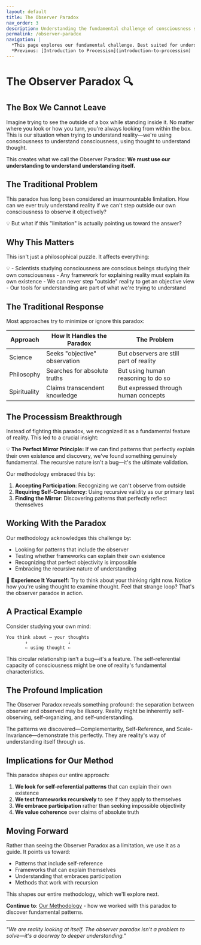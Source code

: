 ```yaml
---
layout: default
title: The Observer Paradox
nav_order: 3
description: Understanding the fundamental challenge of consciousness studying consciousness
permalink: /observer-paradox
navigation: |
  *This page explores our fundamental challenge. Best suited for understanding our approach.*  
  *Previous: [Introduction to Processism](introduction-to-processism) | Next: [Our Methodology](methodology)*
---
```


# The Observer Paradox 🔍

## The Box We Cannot Leave

Imagine trying to see the outside of a box while standing inside it. No matter where you look or how you turn, you're always looking from within the box. This is our situation when trying to understand reality—we're using consciousness to understand consciousness, using thought to understand thought.

This creates what we call the Observer Paradox: **We must use our understanding to understand understanding itself.**

## The Traditional Problem

This paradox has long been considered an insurmountable limitation. How can we ever truly understand reality if we can't step outside our own consciousness to observe it objectively?

<div class="key-insight">
💡 But what if this "limitation" is actually pointing us toward the answer?
</div>

## Why This Matters

This isn't just a philosophical puzzle. It affects everything:

<div class="key-insight">
💡 - Scientists studying consciousness are conscious beings studying their own consciousness
- Any framework for explaining reality must explain its own existence
- We can never step "outside" reality to get an objective view
- Our tools for understanding are part of what we're trying to understand
</div>

## The Traditional Response

Most approaches try to minimize or ignore this paradox:

| Approach | How It Handles the Paradox | The Problem |
|----------|---------------------------|-------------|
| Science | Seeks "objective" observation | But observers are still part of reality |
| Philosophy | Searches for absolute truths | But using human reasoning to do so |
| Spirituality | Claims transcendent knowledge | But expressed through human concepts |

## The Processism Breakthrough

Instead of fighting this paradox, we recognized it as a fundamental feature of reality. This led to a crucial insight:

<div class="key-insight">
💡 <strong>The Perfect Mirror Principle:</strong>
If we can find patterns that perfectly explain their own existence and discovery, we've found something genuinely fundamental. The recursive nature isn't a bug—it's the ultimate validation.
</div>

Our methodology embraced this by:
1. **Accepting Participation**: Recognizing we can't observe from outside
2. **Requiring Self-Consistency**: Using recursive validity as our primary test
3. **Finding the Mirror**: Discovering patterns that perfectly reflect themselves

## Working With the Paradox

Our methodology acknowledges this challenge by:

- Looking for patterns that include the observer
- Testing whether frameworks can explain their own existence
- Recognizing that perfect objectivity is impossible
- Embracing the recursive nature of understanding

<div class="try-this">
🧪 <strong>Experience It Yourself:</strong> Try to think about your thinking right now. Notice how you're using thought to examine thought. Feel that strange loop? That's the observer paradox in action.
</div>

## A Practical Example

Consider studying your own mind:

```
You think about → your thoughts
       ↑               ↓
       ← using thought ←
```

This circular relationship isn't a bug—it's a feature. The self-referential capacity of consciousness might be one of reality's fundamental characteristics.

## The Profound Implication

<div class="key-insight">
The Observer Paradox reveals something profound: the separation between observer and observed may be illusory. Reality might be inherently self-observing, self-organizing, and self-understanding.

The patterns we discovered—Complementarity, Self-Reference, and Scale-Invariance—demonstrate this perfectly. They are reality's way of understanding itself through us.
</div>

## Implications for Our Method

This paradox shapes our entire approach:

1. **We look for self-referential patterns** that can explain their own existence
2. **We test frameworks recursively** to see if they apply to themselves
3. **We embrace participation** rather than seeking impossible objectivity
4. **We value coherence** over claims of absolute truth

## Moving Forward

Rather than seeing the Observer Paradox as a limitation, we use it as a guide. It points us toward:
- Patterns that include self-reference
- Frameworks that can explain themselves
- Understanding that embraces participation
- Methods that work with recursion

This shapes our entire methodology, which we'll explore next.

**Continue to**: [Our Methodology](methodology) - how we worked with this paradox to discover fundamental patterns.

---

*"We are reality looking at itself. The observer paradox isn't a problem to solve—it's a doorway to deeper understanding."*